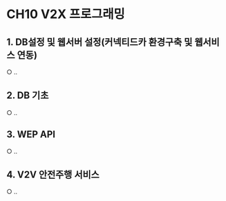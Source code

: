 # CH10 V2X 프로그래밍

## 1. DB설정 및 웹서버 설정(커넥티드카 환경구축 및 웹서비스 연동)

○ ..

## 2. DB 기초

○ ..

## 3. WEP API

○ ..

## 4. V2V 안전주행 서비스

○ ..